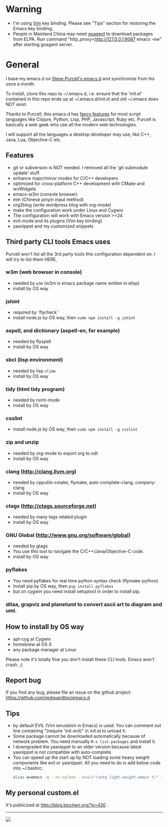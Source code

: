 # Warning
* I'm using [Vim](http://www.vim.org) key binding. Please see "Tips" section for restoring the Emacs key binding.
* People in Mainland China may need [goagent](http://code.google.com/p/goagent/) to download packages from ELPA. Run command "http_proxy=http://127.0.0.1:8087 emacs -nw" after starting goagent server.

# General

I base my emacs.d on [Steve Purcell's emacs.d](http://github.com/purcell/emacs.d) and synchronize from his once a month.

To install, clone this repo to ~/.emacs.d, i.e. ensure that the 'init.el' contained in this repo ends up at ~/.emacs.d/init.el and old ~/.emacs does NOT exist.

Thanks to Purcell, this emacs.d has
[fancy features](http://github.com/purcell/emacs.d) for most script
languages like Clojure, Python, Lisp, PHP, Javascript, Ruby
etc. Purcell is basically a web geek who use all the modern web
technologies.

I will support all the languages a desktop developer may use, like
C++, Java, Lua, Objective-C etc.

## Features

* git or subversion is NOT needed. I removed all the 'git submodule update' stuff.
* enhance major/minor modes for C/C++ developers
* optimized for cross-platform C++ development with CMake and wxWidgets
* emacs-w3m (console browser)
* eim (Chinese pinyin input method)
* org2blog (write wordpress blog with org-mode)
* make the configuration work under Linux and Cygwin
* The configuration will work with Emacs version >=24
* evil-mode and its plugins (Vim key binding)
* yasnippet and my customized snippets

## Third party CLI tools Emacs uses

Purcell won't list all the 3rd party tools this configuration dependent on. I will
try to list them HERE,

### w3m (web browser in console) 
- needed by `w3m` (w3m is emacs package name written in elisp)
- install by OS way
### jshint
- required by `flycheck``
- install node.js by OS way, then `sudo npm install -g jshint`
### aspell, and dictionary (aspell-en, for example)
- needed by flyspell
- install by OS way
### sbcl (lisp environment)
- needed by lisp `slime`
- install by OS way
### tidy (html tidy program)
- needed by nxml-mode
- install by OS way
### csslint
- install node.js by OS way, then `sudo npm install -g csslint`
### zip and unzip
- needed by org-mode to export org to odt
- install by OS way
### clang (http://clang.llvm.org)
- needed by cpputils-cmake, flymake, auto-complete-clang, company-clang
- install by OS way
### ctags (http://ctags.sourceforge.net)
- needed by many tags related plugin
- install by OS way
### GNU Global (http://www.gnu.org/software/global)
- needed by gtags
- You use this tool to navigate the C/C++/Java/Objective-C code.
- install by OS way
### pyflakes
- You need pyflakes for real time python syntax check (flymake-python)
- Install pip by OS way, then `pip install pyflakes`
- but on cygwin you need install setuptool in order to install pip.
### ditaa, grapviz and planetuml to convert ascii art to diagram and uml.

## How to install by OS way
* apt-cyg at Cygwin
* homebrew at OS X
* any package manager at Linux

Please note it's totally fine you don't install these CLI tools. Emacs won't crash. ;)
## Report bug
If you find any bug, please file an issue on the github project:
https://github.com/redguardtoo/emacs.d

## Tips
* by default EVIL (Vim emulation in Emacs) is used. You can comment out
 line containing "(require 'init-evil)" in init.el to unload it.
* Some package cannot be downloaded automatically because of network problem.
You need manually `M-x list-packages` and install it.
* I downgraded the yasnippet to an older version because latest yasnippet is
not compatible with auto-complete.
* You can speed up the start up by NOT loading some heavy weight
  components like evil or yasnippet. All you need to do is add below
  code into ~/.bashrc:
  ```sh
  alias e=emacs -q --no-splash --eval="(setq light-weight-emacs t)" -l "$HOME/.emacs.d/init.el"
  ```

## My personal custom.el
It's publicized at http://blog.binchen.org/?p=430 .

<hr>

[![](http://www.linkedin.com/img/webpromo/btn_liprofile_blue_80x15.png)](http://www.linkedin.com/profile/view?id=31199295)
